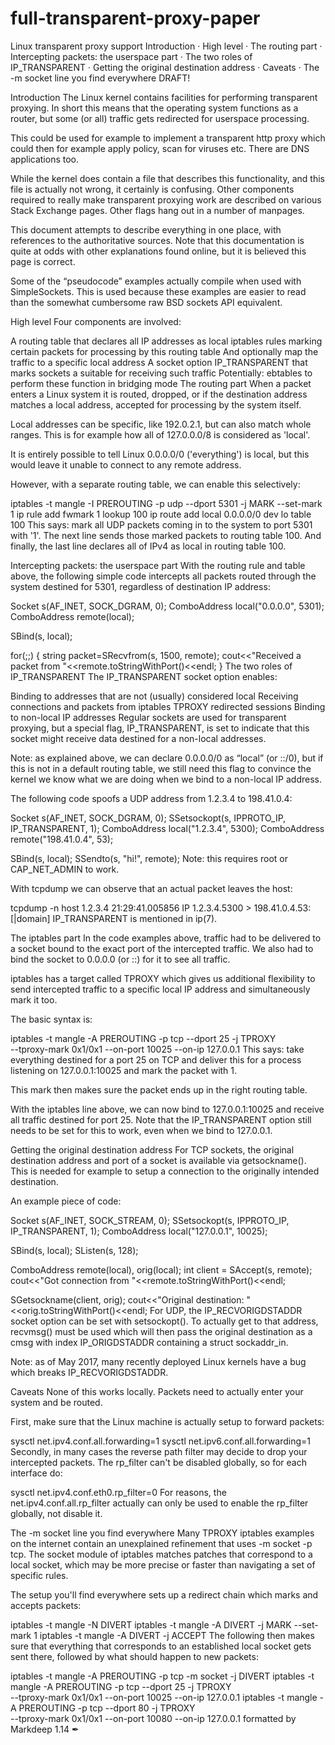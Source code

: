 # full-transparent-proxy-paper

Linux transparent proxy support
Introduction · High level · The routing part · Intercepting packets: the userspace part · The two roles of IP_TRANSPARENT · Getting the original destination address · Caveats · The -m socket line you find everywhere
DRAFT!

Introduction
The Linux kernel contains facilities for performing transparent proxying. In short this means that the operating system functions as a router, but some (or all) traffic gets redirected for userspace processing.

This could be used for example to implement a transparent http proxy which could then for example apply policy, scan for viruses etc. There are DNS applications too.

While the kernel does contain a file that describes this functionality, and this file is actually not wrong, it certainly is confusing. Other components required to really make transparent proxying work are described on various Stack Exchange pages. Other flags hang out in a number of manpages.

This document attempts to describe everything in one place, with references to the authoritative sources. Note that this documentation is quite at odds with other explanations found online, but it is believed this page is correct.

Some of the “pseudocode” examples actually compile when used with SimpleSockets. This is used because these examples are easier to read than the somewhat cumbersome raw BSD sockets API equivalent.

High level
Four components are involved:

A routing table that declares all IP addresses as local
iptables rules marking certain packets for processing by this routing table
And optionally map the traffic to a specific local address
A socket option IP_TRANSPARENT that marks sockets a suitable for receiving such traffic
Potentially: ebtables to perform these function in bridging mode
The routing part
When a packet enters a Linux system it is routed, dropped, or if the destination address matches a local address, accepted for processing by the system itself.

Local addresses can be specific, like 192.0.2.1, but can also match whole ranges. This is for example how all of 127.0.0.0/8 is considered as 'local'.

It is entirely possible to tell Linux 0.0.0.0/0 ('everything') is local, but this would leave it unable to connect to any remote address.

However, with a separate routing table, we can enable this selectively:

iptables -t mangle -I PREROUTING -p udp --dport 5301 -j MARK --set-mark 1
ip rule add fwmark 1 lookup 100
ip route add local 0.0.0.0/0 dev lo table 100
This says: mark all UDP packets coming in to the system to port 5301 with '1'. The next line sends those marked packets to routing table 100. And finally, the last line declares all of IPv4 as local in routing table 100.

Intercepting packets: the userspace part
With the routing rule and table above, the following simple code intercepts all packets routed through the system destined for 5301, regardless of destination IP address:

  Socket s(AF_INET, SOCK_DGRAM, 0);
  ComboAddress local("0.0.0.0", 5301);
  ComboAddress remote(local);

  SBind(s, local);

  for(;;) {
    string packet=SRecvfrom(s, 1500, remote);
    cout<<"Received a packet from "<<remote.toStringWithPort()<<endl;
  }
The two roles of IP_TRANSPARENT
The IP_TRANSPARENT socket option enables:

Binding to addresses that are not (usually) considered local
Receiving connections and packets from iptables TPROXY redirected sessions
Binding to non-local IP addresses
Regular sockets are used for transparent proxying, but a special flag, IP_TRANSPARENT, is set to indicate that this socket might receive data destined for a non-local addresses.

Note: as explained above, we can declare 0.0.0.0/0 as “local” (or ::/0), but if this is not in a default routing table, we still need this flag to convince the kernel we know what we are doing when we bind to a non-local IP address.

The following code spoofs a UDP address from 1.2.3.4 to 198.41.0.4:

  Socket s(AF_INET, SOCK_DGRAM, 0);
  SSetsockopt(s, IPPROTO_IP, IP_TRANSPARENT, 1);
  ComboAddress local("1.2.3.4", 5300);
  ComboAddress remote("198.41.0.4", 53);
  
  SBind(s, local);
  SSendto(s, "hi!", remote);
Note: this requires root or CAP_NET_ADMIN to work.

With tcpdump we can observe that an actual packet leaves the host:

tcpdump -n host 1.2.3.4
21:29:41.005856 IP 1.2.3.4.5300 > 198.41.0.4.53: [|domain]
IP_TRANSPARENT is mentioned in ip(7).

The iptables part
In the code examples above, traffic had to be delivered to a socket bound to the exact port of the intercepted traffic. We also had to bind the socket to 0.0.0.0 (or ::) for it to see all traffic.

iptables has a target called TPROXY which gives us additional flexibility to send intercepted traffic to a specific local IP address and simultaneously mark it too.

The basic syntax is:

iptables -t mangle -A PREROUTING -p tcp --dport 25 -j TPROXY \
  --tproxy-mark 0x1/0x1 --on-port 10025 --on-ip 127.0.0.1
This says: take everything destined for a port 25 on TCP and deliver this for a process listening on 127.0.0.1:10025 and mark the packet with 1.

This mark then makes sure the packet ends up in the right routing table.

With the iptables line above, we can now bind to 127.0.0.1:10025 and receive all traffic destined for port 25. Note that the IP_TRANSPARENT option still needs to be set for this to work, even when we bind to 127.0.0.1.

Getting the original destination address
For TCP sockets, the original destination address and port of a socket is available via getsockname(). This is needed for example to setup a connection to the originally intended destination.

An example piece of code:

  Socket s(AF_INET, SOCK_STREAM, 0);
  SSetsockopt(s, IPPROTO_IP, IP_TRANSPARENT, 1);
  ComboAddress local("127.0.0.1", 10025);

  SBind(s, local);
  SListen(s, 128);

  ComboAddress remote(local), orig(local);
  int client = SAccept(s, remote);
  cout<<"Got connection from "<<remote.toStringWithPort()<<endl;

  SGetsockname(client, orig);
  cout<<"Original destination: "<<orig.toStringWithPort()<<endl;
For UDP, the IP_RECVORIGDSTADDR socket option can be set with setsockopt(). To actually get to that address, recvmsg() must be used which will then pass the original destination as a cmsg with index IP_ORIGDSTADDR containing a struct sockaddr_in.

Note: as of May 2017, many recently deployed Linux kernels have a bug which breaks IP_RECVORIGDSTADDR.

Caveats
None of this works locally. Packets need to actually enter your system and be routed.

First, make sure that the Linux machine is actually setup to forward packets:

sysctl net.ipv4.conf.all.forwarding=1
sysctl net.ipv6.conf.all.forwarding=1
Secondly, in many cases the reverse path filter may decide to drop your intercepted packets. The rp_filter can't be disabled globally, so for each interface do:

sysctl net.ipv4.conf.eth0.rp_filter=0
For reasons, the net.ipv4.conf.all.rp_filter actually can only be used to enable the rp_filter globally, not disable it.

The -m socket line you find everywhere
Many TPROXY iptables examples on the internet contain an unexplained refinement that uses -m socket -p tcp. The socket module of iptables matches patches that correspond to a local socket, which may be more precise or faster than navigating a set of specific rules.

The setup you'll find everywhere sets up a redirect chain which marks and accepts packets:

iptables -t mangle -N DIVERT
iptables -t mangle -A DIVERT -j MARK --set-mark 1
iptables -t mangle -A DIVERT -j ACCEPT
The following then makes sure that everything that corresponds to an established local socket gets sent there, followed by what should happen to new packets:

iptables -t mangle -A PREROUTING -p tcp -m socket -j DIVERT
iptables -t mangle -A PREROUTING -p tcp --dport 25 -j TPROXY \
  --tproxy-mark 0x1/0x1 --on-port 10025 --on-ip 127.0.0.1
iptables -t mangle -A PREROUTING -p tcp --dport 80 -j TPROXY \
  --tproxy-mark 0x1/0x1 --on-port 10080 --on-ip 127.0.0.1
formatted by Markdeep 1.14  ✒
